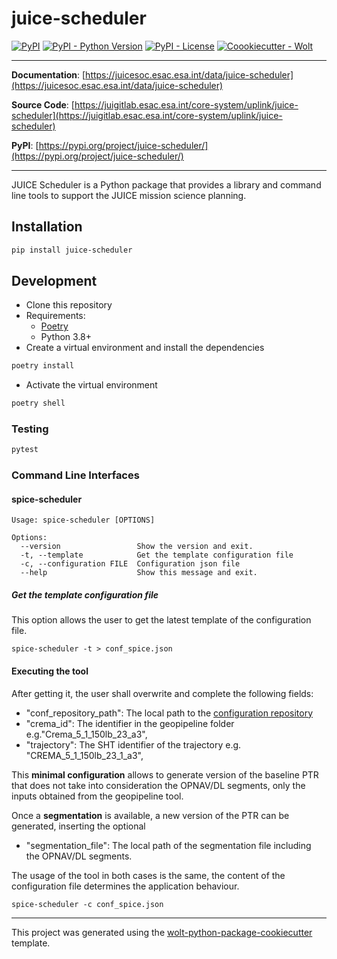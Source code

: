 # juice-scheduler

[![PyPI](https://img.shields.io/pypi/v/juice-scheduler?style=flat-square)](https://pypi.python.org/pypi/juice-scheduler/)
[![PyPI - Python Version](https://img.shields.io/pypi/pyversions/juice-scheduler?style=flat-square)](https://pypi.python.org/pypi/juice-scheduler/)
[![PyPI - License](https://img.shields.io/pypi/l/juice-scheduler?style=flat-square)](https://pypi.python.org/pypi/juice-scheduler/)
[![Coookiecutter - Wolt](https://img.shields.io/badge/cookiecutter-Wolt-00c2e8?style=flat-square&logo=cookiecutter&logoColor=D4AA00&link=https://github.com/woltapp/wolt-python-package-cookiecutter)](https://github.com/woltapp/wolt-python-package-cookiecutter)


---

**Documentation**: [https://juicesoc.esac.esa.int/data/juice-scheduler](https://juicesoc.esac.esa.int/data/juice-scheduler)

**Source Code**: [https://juigitlab.esac.esa.int/core-system/uplink/juice-scheduler](https://juigitlab.esac.esa.int/core-system/uplink/juice-scheduler)

**PyPI**: [https://pypi.org/project/juice-scheduler/](https://pypi.org/project/juice-scheduler/)

---

JUICE Scheduler is a Python package that provides a library and command line tools to support the JUICE mission science planning.

## Installation

```sh
pip install juice-scheduler
```

## Development

* Clone this repository
* Requirements:
  * [Poetry](https://python-poetry.org/)
  * Python 3.8+
* Create a virtual environment and install the dependencies

```sh
poetry install
```

* Activate the virtual environment

```sh
poetry shell
```

### Testing

```sh
pytest
```

### Command Line Interfaces

#### spice-scheduler

```
Usage: spice-scheduler [OPTIONS]

Options:
  --version                 Show the version and exit.
  -t, --template            Get the template configuration file
  -c, --configuration FILE  Configuration json file
  --help                    Show this message and exit.
```

##### Get the template configuration file

This option allows the user to get the latest template of the configuration file.

```
spice-scheduler -t > conf_spice.json
```

#### Executing the tool

After getting it, the user shall overwrite and complete the following fields:

* "conf_repository_path": The local path to the [configuration repository](https://juigitlab.esac.esa.int/core-system/uplink/conf.git)
* "crema_id": The identifier in the geopipeline folder e.g."Crema_5_1_150lb_23_a3",
* "trajectory": The SHT identifier of the trajectory e.g. "CREMA_5_1_150lb_23_1_a3",

This **minimal configuration** allows to generate version of the baseline PTR that does not take into consideration the OPNAV/DL segments, only the inputs obtained from the geopipeline tool.

Once a **segmentation** is available, a new version of the PTR can be generated, inserting the optional 

* "segmentation_file": The local path of the segmentation file including the OPNAV/DL segments.

The usage of the tool in both cases is the same, the content of the configuration file determines the application behaviour.

```
spice-scheduler -c conf_spice.json
```


---

This project was generated using the [wolt-python-package-cookiecutter](https://github.com/woltapp/wolt-python-package-cookiecutter) template.

